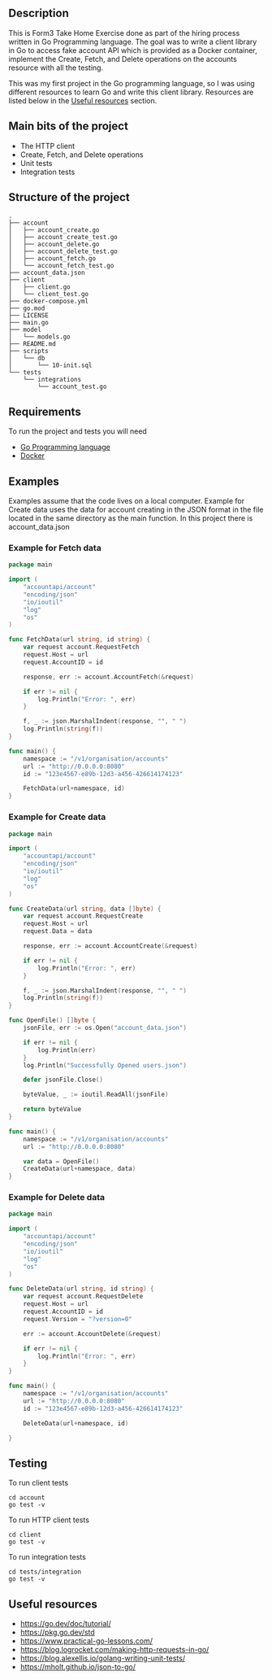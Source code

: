 ## Description
This is Form3 Take Home Exercise done as part of the hiring process written in Go Programming language. The goal was to write a client library in Go to access fake account API which is provided as a Docker container, implement the Create, Fetch, and Delete operations on the accounts resource with all the testing.

This was my first project in the Go programming language, so I was using different resources to learn Go and write this client library. Resources are listed below in the [Useful resources](#useful-resources) section.

## Main bits of the project
* The HTTP client
* Create, Fetch, and Delete operations
* Unit tests
* Integration tests

## Structure of the project
```
.
├── account
│   ├── account_create.go
│   ├── account_create_test.go
│   ├── account_delete.go
│   ├── account_delete_test.go
│   ├── account_fetch.go
│   └── account_fetch_test.go
├── account_data.json
├── client
│   ├── client.go
│   └── client_test.go
├── docker-compose.yml
├── go.mod
├── LICENSE
├── main.go
├── model
│   └── models.go
├── README.md
├── scripts
│   └── db
│       └── 10-init.sql
└── tests
    └── integrations
        └── account_test.go

```

## Requirements
To run the project and tests you will need
* [Go Programming language](https://go.dev/doc/install)
* [Docker](https://www.docker.com/get-started)

## Examples
Examples assume that the code lives on a local computer. Example for Create data uses the data for account creating in the JSON format in the file located in the same directory as the main function. In this project there is account_data.json

### Example for Fetch data

```Go
package main

import (
	"accountapi/account"
	"encoding/json"
	"io/ioutil"
	"log"
	"os"
)

func FetchData(url string, id string) {
	var request account.RequestFetch
	request.Host = url
	request.AccountID = id

	response, err := account.AccountFetch(&request)

	if err != nil {
		log.Println("Error: ", err)
	}

	f, _ := json.MarshalIndent(response, "", " ")
	log.Println(string(f))
}

func main() {
	namespace := "/v1/organisation/accounts"
	url := "http://0.0.0.0:8080"
	id := "123e4567-e89b-12d3-a456-426614174123"

	FetchData(url+namespace, id)
}
```

### Example for Create data
```Go
package main

import (
	"accountapi/account"
	"encoding/json"
	"io/ioutil"
	"log"
	"os"
)

func CreateData(url string, data []byte) {
	var request account.RequestCreate
	request.Host = url
	request.Data = data

	response, err := account.AccountCreate(&request)

	if err != nil {
		log.Println("Error: ", err)
	}

	f, _ := json.MarshalIndent(response, "", " ")
	log.Println(string(f))
}

func OpenFile() []byte {
	jsonFile, err := os.Open("account_data.json")

	if err != nil {
		log.Println(err)
	}
	log.Println("Successfully Opened users.json")

	defer jsonFile.Close()

	byteValue, _ := ioutil.ReadAll(jsonFile)

	return byteValue
}

func main() {
	namespace := "/v1/organisation/accounts"
	url := "http://0.0.0.0:8080"

	var data = OpenFile()
	CreateData(url+namespace, data)
}
```

### Example for Delete data
```Go
package main

import (
	"accountapi/account"
	"encoding/json"
	"io/ioutil"
	"log"
	"os"
)

func DeleteData(url string, id string) {
	var request account.RequestDelete
	request.Host = url
	request.AccountID = id
	request.Version = "?version=0"

	err := account.AccountDelete(&request)

	if err != nil {
		log.Println("Error: ", err)
	}
}

func main() {
	namespace := "/v1/organisation/accounts"
	url := "http://0.0.0.0:8080"
	id := "123e4567-e89b-12d3-a456-426614174123"

	DeleteData(url+namespace, id)

}
```

## Testing
To run client tests

```
cd account
go test -v
```

To run HTTP client tests

```
cd client
go test -v
```

To run integration tests
```
cd tests/integration
go test -v
```

## Useful resources
* https://go.dev/doc/tutorial/
* https://pkg.go.dev/std
* https://www.practical-go-lessons.com/
* https://blog.logrocket.com/making-http-requests-in-go/
* https://blog.alexellis.io/golang-writing-unit-tests/
* https://mholt.github.io/json-to-go/
